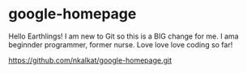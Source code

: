 # google-homepage

Hello Earthlings!
I am new to Git so this is a BIG change for me. I ama beginnder programmer, former nurse. Love love love coding so far!

https://github.com/nkalkat/google-homepage.git
